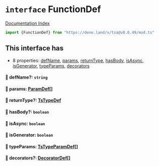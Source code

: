 # `interface` FunctionDef

[Documentation Index](../README.md)

```ts
import {FunctionDef} from "https://deno.land/x/tsa@v0.0.49/mod.ts"
```

## This interface has

- 8 properties:
[defName](#-defname-string),
[params](#-params-paramdef),
[returnType](#-returntype-tstypedef),
[hasBody](#-hasbody-boolean),
[isAsync](#-isasync-boolean),
[isGenerator](#-isgenerator-boolean),
[typeParams](#-typeparams-tstypeparamdef),
[decorators](#-decorators-decoratordef)


#### 📄 defName?: `string`



#### 📄 params: [ParamDef](../type.ParamDef/README.md)\[]



#### 📄 returnType?: [TsTypeDef](../type.TsTypeDef/README.md)



#### 📄 hasBody?: `boolean`



#### 📄 isAsync: `boolean`



#### 📄 isGenerator: `boolean`



#### 📄 typeParams: [TsTypeParamDef](../interface.TsTypeParamDef/README.md)\[]



#### 📄 decorators?: [DecoratorDef](../interface.DecoratorDef/README.md)\[]



